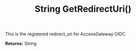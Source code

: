 ﻿---
uid: crmscript_ref_NSAccessGatewayInfo_GetRedirectUri
title: String GetRedirectUri()
intellisense: NSAccessGatewayInfo.GetRedirectUri
keywords: NSAccessGatewayInfo, GetRedirectUri
so.topic: reference
---

This is the registered redirect_uri for AccessGateway OIDC.

**Returns:** String


